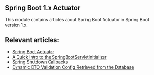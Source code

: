 ## Spring Boot 1.x Actuator

This module contains articles about Spring Boot Actuator in Spring Boot version 1.x.

## Relevant articles:
- [Spring Boot Actuator](https://www.baeldung.com/spring-boot-actuators)
- [A Quick Intro to the SpringBootServletInitializer](https://www.baeldung.com/spring-boot-servlet-initializer)
- [Spring Shutdown Callbacks](https://www.baeldung.com/spring-shutdown-callbacks)
- [Dynamic DTO Validation Config Retrieved from the Database](https://www.baeldung.com/spring-dynamic-dto-validation)


